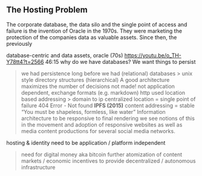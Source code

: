 ## The Hosting Problem

The corporate database, the data silo and the single point of access and failure is the invention of Oracle in the 1970s. They were marketing the protection of the companies data as valuable assets.
Since then, the previously  

database-centric and data assets, oracle (70s)
https://youtu.be/o_TH-Y78tt4?t=2566
46:15 why do we have databases? We want things to persist
> we had persistence long before we had (relational) databases > unix style directory structures (hierarchical)
A good architecture maximizes the number of decisions not made!
> not application dependent, exchange formats (e.g. markdown)
http used location based addressing > domain to ip
centralized location = single point of failure
404 Error - Not found
**IPFS (2015)**
content addressing = stable
“You must be shapeless, formless, like water”
Information architecture to be responsive to final rendering
we see notions of this in the movement and adoption of responsive websites as well as media content productions for several social media networks.


hosting & identity need to be application / platform independent
> need for digital money aka bitcoin
> further atomization of content
> markets / economic incentives to provide decentralized / autonomous infrastructure
